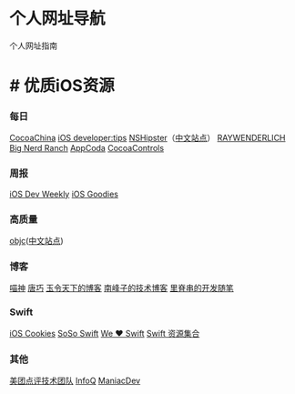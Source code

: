 # 个人网址导航
个人网址指南



# # 优质iOS资源

### 每日

[CocoaChina](http://www.cocoachina.com/)
[iOS developer:tips](http://iosdevelopertips.com/)
[NSHipster](http://nshipster.com/)（[中文站点](http://nshipster.cn/)）
[RAYWENDERLICH](https://www.raywenderlich.com/)
[Big Nerd Ranch](https://www.bignerdranch.com/blog/)
[AppCoda](http://www.appcoda.com/)
[CocoaControls](https://www.cocoacontrols.com/)

### 周报
[iOS Dev Weekly](https://iosdevweekly.com/)
[iOS Goodies](http://ios-goodies.com/)

### 高质量

[objc](https://www.objc.io/)([中文站点](https://www.objccn.io/))

### 博客

[喵神](https://onevcat.com/#blog)
[唐巧](http://blog.devtang.com/)
[玉令天下的博客](http://yulingtianxia.com/)
[南峰子的技术博客](http://southpeak.github.io/)
[里脊串的开发随笔](http://adad184.com/)

### Swift

[iOS Cookies](http://www.ioscookies.com/) 
[SoSo Swift](http://www.sososwift.com/)
[We ❤ Swift](http://www.weheartswift.com/)
[Swift 资源集合](https://swift.zeef.com/robin.eggenkamp)

### 其他

[美团点评技术团队](http://tech.meituan.com/)
[InfoQ](http://www.infoq.com/cn/)
[ManiacDev](https://maniacdev.com/)